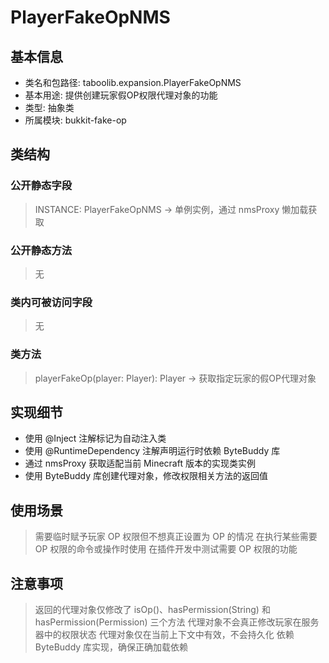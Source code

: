 # PlayerFakeOpNMS
## 基本信息
- 类名和包路径: taboolib.expansion.PlayerFakeOpNMS
- 基本用途: 提供创建玩家假OP权限代理对象的功能
- 类型: 抽象类
- 所属模块: bukkit-fake-op

## 类结构
### 公开静态字段
> INSTANCE: PlayerFakeOpNMS -> 单例实例，通过 nmsProxy 懒加载获取

### 公开静态方法
> 无

### 类内可被访问字段
> 无

### 类方法
> playerFakeOp(player: Player): Player -> 获取指定玩家的假OP代理对象

## 实现细节
- 使用 @Inject 注解标记为自动注入类
- 使用 @RuntimeDependency 注解声明运行时依赖 ByteBuddy 库
- 通过 nmsProxy 获取适配当前 Minecraft 版本的实现类实例
- 使用 ByteBuddy 库创建代理对象，修改权限相关方法的返回值

## 使用场景
> 需要临时赋予玩家 OP 权限但不想真正设置为 OP 的情况
> 在执行某些需要 OP 权限的命令或操作时使用
> 在插件开发中测试需要 OP 权限的功能

## 注意事项
> 返回的代理对象仅修改了 isOp()、hasPermission(String) 和 hasPermission(Permission) 三个方法
> 代理对象不会真正修改玩家在服务器中的权限状态
> 代理对象仅在当前上下文中有效，不会持久化
> 依赖 ByteBuddy 库实现，确保正确加载依赖
